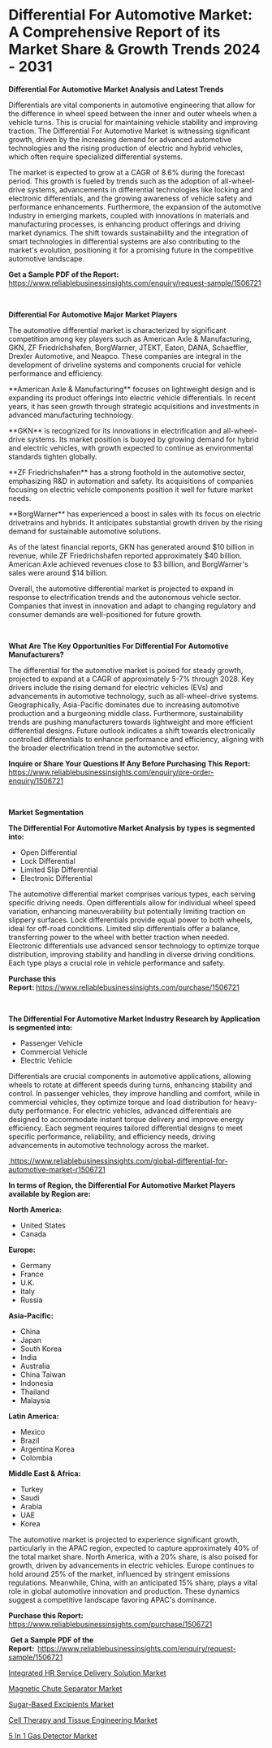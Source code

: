 <p><h1>Differential For Automotive Market: A Comprehensive Report of its Market Share & Growth Trends 2024 - 2031</h1></p><p><strong>Differential For Automotive Market Analysis and Latest Trends</strong></p>
<p><p>Differentials are vital components in automotive engineering that allow for the difference in wheel speed between the inner and outer wheels when a vehicle turns. This is crucial for maintaining vehicle stability and improving traction. The Differential For Automotive Market is witnessing significant growth, driven by the increasing demand for advanced automotive technologies and the rising production of electric and hybrid vehicles, which often require specialized differential systems.</p><p>The market is expected to grow at a CAGR of 8.6% during the forecast period. This growth is fueled by trends such as the adoption of all-wheel-drive systems, advancements in differential technologies like locking and electronic differentials, and the growing awareness of vehicle safety and performance enhancements. Furthermore, the expansion of the automotive industry in emerging markets, coupled with innovations in materials and manufacturing processes, is enhancing product offerings and driving market dynamics. The shift towards sustainability and the integration of smart technologies in differential systems are also contributing to the market's evolution, positioning it for a promising future in the competitive automotive landscape.</p></p>
<p><strong>Get a Sample PDF of the Report:&nbsp;</strong> <a href="https://www.reliablebusinessinsights.com/enquiry/request-sample/1506721?utm_campaign=950&utm_medium=2&utm_source=Github&utm_content=ia&utm_term=07122024&utm_id=differential-for-automotive">https://www.reliablebusinessinsights.com/enquiry/request-sample/1506721</a></p>
<p>&nbsp;</p>
<p><strong>Differential For Automotive Major Market Players</strong></p>
<p><p>The automotive differential market is characterized by significant competition among key players such as American Axle & Manufacturing, GKN, ZF Friedrichshafen, BorgWarner, JTEKT, Eaton, DANA, Schaeffler, Drexler Automotive, and Neapco. These companies are integral in the development of driveline systems and components crucial for vehicle performance and efficiency.</p><p>**American Axle & Manufacturing** focuses on lightweight design and is expanding its product offerings into electric vehicle differentials. In recent years, it has seen growth through strategic acquisitions and investments in advanced manufacturing technology. </p><p>**GKN** is recognized for its innovations in electrification and all-wheel-drive systems. Its market position is buoyed by growing demand for hybrid and electric vehicles, with growth expected to continue as environmental standards tighten globally.</p><p>**ZF Friedrichshafen** has a strong foothold in the automotive sector, emphasizing R&D in automation and safety. Its acquisitions of companies focusing on electric vehicle components position it well for future market needs.</p><p>**BorgWarner** has experienced a boost in sales with its focus on electric drivetrains and hybrids. It anticipates substantial growth driven by the rising demand for sustainable automotive solutions.</p><p>As of the latest financial reports, GKN has generated around $10 billion in revenue, while ZF Friedrichshafen reported approximately $40 billion. American Axle achieved revenues close to $3 billion, and BorgWarner's sales were around $14 billion.</p><p>Overall, the automotive differential market is projected to expand in response to electrification trends and the autonomous vehicle sector. Companies that invest in innovation and adapt to changing regulatory and consumer demands are well-positioned for future growth.</p></p>
<p>&nbsp;</p>
<p><strong>What Are The Key Opportunities For Differential For Automotive Manufacturers?</strong></p>
<p><p>The differential for the automotive market is poised for steady growth, projected to expand at a CAGR of approximately 5-7% through 2028. Key drivers include the rising demand for electric vehicles (EVs) and advancements in automotive technology, such as all-wheel-drive systems. Geographically, Asia-Pacific dominates due to increasing automotive production and a burgeoning middle class. Furthermore, sustainability trends are pushing manufacturers towards lightweight and more efficient differential designs. Future outlook indicates a shift towards electronically controlled differentials to enhance performance and efficiency, aligning with the broader electrification trend in the automotive sector.</p></p>
<p><strong>Inquire or Share Your Questions If Any Before Purchasing This Report:</strong> <a href="https://www.reliablebusinessinsights.com/enquiry/pre-order-enquiry/1506721?utm_campaign=950&utm_medium=2&utm_source=Github&utm_content=ia&utm_term=07122024&utm_id=differential-for-automotive">https://www.reliablebusinessinsights.com/enquiry/pre-order-enquiry/1506721</a></p>
<p>&nbsp;</p>
<p><strong>Market Segmentation</strong></p>
<p><strong>The Differential For Automotive Market Analysis by types is segmented into:</strong></p>
<p><ul><li>Open Differential</li><li>Lock Differential</li><li>Limited Slip Differential</li><li>Electronic Differential</li></ul></p>
<p><p>The automotive differential market comprises various types, each serving specific driving needs. Open differentials allow for individual wheel speed variation, enhancing maneuverability but potentially limiting traction on slippery surfaces. Lock differentials provide equal power to both wheels, ideal for off-road conditions. Limited slip differentials offer a balance, transferring power to the wheel with better traction when needed. Electronic differentials use advanced sensor technology to optimize torque distribution, improving stability and handling in diverse driving conditions. Each type plays a crucial role in vehicle performance and safety.</p></p>
<p><strong>Purchase this Report:&nbsp;</strong><a href="https://www.reliablebusinessinsights.com/purchase/1506721?utm_campaign=950&utm_medium=2&utm_source=Github&utm_content=ia&utm_term=07122024&utm_id=differential-for-automotive">https://www.reliablebusinessinsights.com/purchase/1506721</a></p>
<p>&nbsp;</p>
<p><strong>The Differential For Automotive Market Industry Research by Application is segmented into:</strong></p>
<p><ul><li>Passenger Vehicle</li><li>Commercial Vehicle</li><li>Electric Vehicle</li></ul></p>
<p><p>Differentials are crucial components in automotive applications, allowing wheels to rotate at different speeds during turns, enhancing stability and control. In passenger vehicles, they improve handling and comfort, while in commercial vehicles, they optimize torque and load distribution for heavy-duty performance. For electric vehicles, advanced differentials are designed to accommodate instant torque delivery and improve energy efficiency. Each segment requires tailored differential designs to meet specific performance, reliability, and efficiency needs, driving advancements in automotive technology across the market.</p></p>
<p><a href="https://www.reliablebusinessinsights.com/global-differential-for-automotive-market-r1506721?utm_campaign=950&utm_medium=2&utm_source=Github&utm_content=ia&utm_term=07122024&utm_id=differential-for-automotive">&nbsp;https://www.reliablebusinessinsights.com/global-differential-for-automotive-market-r1506721</a></p>
<p><strong>In terms of Region, the Differential For Automotive Market Players available by Region are:</strong></p>
<p>
    <p> <strong> North America: </strong>
        <ul>
            <li>United States</li>
            <li>Canada</li>
        </ul>
        </p> 
    <p> <strong> Europe: </strong>
        <ul>
            <li>Germany</li>
            <li>France</li>
            <li>U.K.</li>
            <li>Italy</li>
            <li>Russia</li>
        </ul>
        </p> 
    <p> <strong> Asia-Pacific: </strong>
        <ul>
            <li>China</li>
            <li>Japan</li>
            <li>South Korea</li>
            <li>India</li>
            <li>Australia</li>
            <li>China Taiwan</li>
            <li>Indonesia</li>
            <li>Thailand</li>
            <li>Malaysia</li>
        </ul>
        </p> 
    <p> <strong> Latin America: </strong>
        <ul>
            <li>Mexico</li>
            <li>Brazil</li>
            <li>Argentina Korea</li>
            <li>Colombia</li>
        </ul>
        </p> 
    <p> <strong> Middle East & Africa: </strong>
        <ul>
            <li>Turkey</li>
            <li>Saudi</li>
            <li>Arabia</li>
            <li>UAE</li>
            <li>Korea</li>
        </ul>
    </p>
    </p>
<p><p>The automotive market is projected to experience significant growth, particularly in the APAC region, expected to capture approximately 40% of the total market share. North America, with a 20% share, is also poised for growth, driven by advancements in electric vehicles. Europe continues to hold around 25% of the market, influenced by stringent emissions regulations. Meanwhile, China, with an anticipated 15% share, plays a vital role in global automotive innovation and production. These dynamics suggest a competitive landscape favoring APAC's dominance.</p></p>
<p><strong>Purchase this Report: </strong><a href="https://www.reliablebusinessinsights.com/purchase/1506721?utm_campaign=950&utm_medium=2&utm_source=Github&utm_content=ia&utm_term=07122024&utm_id=differential-for-automotive">https://www.reliablebusinessinsights.com/purchase/1506721</a></p>
<p>&nbsp;<strong>Get a Sample PDF of the Report:&nbsp;&nbsp;</strong><a href="https://www.reliablebusinessinsights.com/enquiry/request-sample/1506721?utm_campaign=950&utm_medium=2&utm_source=Github&utm_content=ia&utm_term=07122024&utm_id=differential-for-automotive">https://www.reliablebusinessinsights.com/enquiry/request-sample/1506721</a></p>
<p><strong></strong></p>
<p><p><a href="https://www.linkedin.com/pulse/the-hashub-gdiff?utm_campaign=950&utm_medium=2&utm_source=Github&utm_content=ia&utm_term=07122024&utm_id=differential-for-automotive">Integrated HR Service Delivery Solution Market</a></p><p><a href="https://github.com/rodinayygacklezi/Market-Research-Report-List-1/blob/main/magnetic-chute-separator-market.md?utm_campaign=950&utm_medium=2&utm_source=Github&utm_content=ia&utm_term=07122024&utm_id=differential-for-automotive">Magnetic Chute Separator Market</a></p><p><a href="https://github.com/hammelximalschid/Market-Research-Report-List-1/blob/main/sugar-based-excipients-market.md?utm_campaign=950&utm_medium=2&utm_source=Github&utm_content=ia&utm_term=07122024&utm_id=differential-for-automotive">Sugar-Based Excipients Market</a></p><p><a href="https://www.linkedin.com/pulse/cell-therapy-tissue-engineering-market-analysis-future-growth-zvene?utm_campaign=950&utm_medium=2&utm_source=Github&utm_content=ia&utm_term=07122024&utm_id=differential-for-automotive">Cell Therapy and Tissue Engineering Market</a></p><p><a href="https://issuu.com/reportprime-2/docs/5-in-1-gas-detector-market-size-2030.pptx?utm_campaign=950&utm_medium=2&utm_source=Github&utm_content=ia&utm_term=07122024&utm_id=differential-for-automotive">5 In 1 Gas Detector Market</a></p></p>